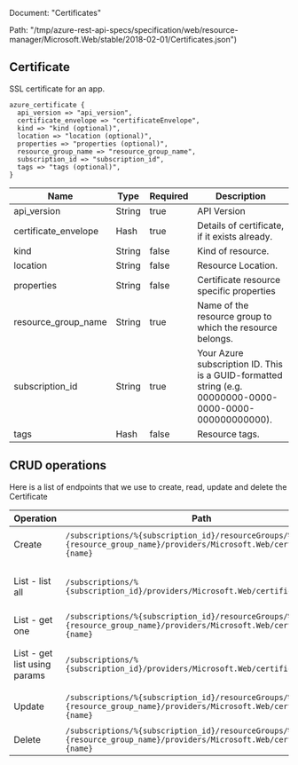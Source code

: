 Document: "Certificates"


Path: "/tmp/azure-rest-api-specs/specification/web/resource-manager/Microsoft.Web/stable/2018-02-01/Certificates.json")

## Certificate

SSL certificate for an app.

```puppet
azure_certificate {
  api_version => "api_version",
  certificate_envelope => "certificateEnvelope",
  kind => "kind (optional)",
  location => "location (optional)",
  properties => "properties (optional)",
  resource_group_name => "resource_group_name",
  subscription_id => "subscription_id",
  tags => "tags (optional)",
}
```

| Name        | Type           | Required       | Description       |
| ------------- | ------------- | ------------- | ------------- |
|api_version | String | true | API Version |
|certificate_envelope | Hash | true | Details of certificate, if it exists already. |
|kind | String | false | Kind of resource. |
|location | String | false | Resource Location. |
|properties | String | false | Certificate resource specific properties |
|resource_group_name | String | true | Name of the resource group to which the resource belongs. |
|subscription_id | String | true | Your Azure subscription ID. This is a GUID-formatted string (e.g. 00000000-0000-0000-0000-000000000000). |
|tags | Hash | false | Resource tags. |



## CRUD operations

Here is a list of endpoints that we use to create, read, update and delete the Certificate

| Operation | Path | Verb | Description | OperationID |
| ------------- | ------------- | ------------- | ------------- | ------------- |
|Create|`/subscriptions/%{subscription_id}/resourceGroups/%{resource_group_name}/providers/Microsoft.Web/certificates/%{name}`|Put|Create or update a certificate.|Certificates_CreateOrUpdate|
|List - list all|`/subscriptions/%{subscription_id}/providers/Microsoft.Web/certificates`|Get|Get all certificates for a subscription.|Certificates_List|
|List - get one|`/subscriptions/%{subscription_id}/resourceGroups/%{resource_group_name}/providers/Microsoft.Web/certificates/%{name}`|Get|Get a certificate.|Certificates_Get|
|List - get list using params|`/subscriptions/%{subscription_id}/providers/Microsoft.Web/certificates`|Get|Get all certificates for a subscription.|Certificates_List|
|Update|`/subscriptions/%{subscription_id}/resourceGroups/%{resource_group_name}/providers/Microsoft.Web/certificates/%{name}`|Put|Create or update a certificate.|Certificates_CreateOrUpdate|
|Delete|`/subscriptions/%{subscription_id}/resourceGroups/%{resource_group_name}/providers/Microsoft.Web/certificates/%{name}`|Delete|Delete a certificate.|Certificates_Delete|
